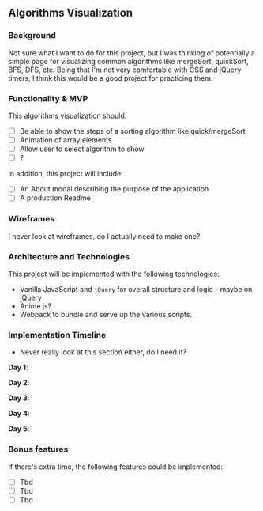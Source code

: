 ## Algorithms Visualization

### Background

Not sure what I want to do for this project, but I was thinking of potentially
 a simple page for visualizing common algorithms like mergeSort, quickSort,
 BFS, DFS, etc.  Being that I'm not very comfortable with CSS and jQuery
timers, I think this would be a good project for practicing them.

### Functionality & MVP  

This algorithms visualization should:

- [ ] Be able to show the steps of a sorting algorithm like quick/mergeSort
- [ ] Animation of array elements
- [ ] Allow user to select algorithm to show
- [ ] ?

In addition, this project will include:

- [ ] An About modal describing the purpose of the application
- [ ] A production Readme

### Wireframes

I never look at wireframes, do I actually need to make one?

### Architecture and Technologies

This project will be implemented with the following technologies:

- Vanilla JavaScript and `jQuery` for overall structure and logic - maybe on jQuery
- Anime js?
- Webpack to bundle and serve up the various scripts.


### Implementation Timeline

- Never really look at this section either, do I need it?

**Day 1**:


**Day 2**:


**Day 3**:


**Day 4**:


**Day 5**:



### Bonus features

If there's extra time, the following features could be implemented:

- [ ] Tbd
- [ ] Tbd
- [ ] Tbd
